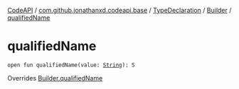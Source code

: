 [CodeAPI](../../../index.md) / [com.github.jonathanxd.codeapi.base](../../index.md) / [TypeDeclaration](../index.md) / [Builder](index.md) / [qualifiedName](.)

# qualifiedName

`open fun qualifiedName(value: `[`String`](https://kotlinlang.org/api/latest/jvm/stdlib/kotlin/-string/index.html)`): S`

Overrides [Builder.qualifiedName](../../-qualified-named/-builder/qualified-name.md)

